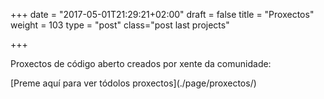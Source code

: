 +++
date = "2017-05-01T21:29:21+02:00"
draft = false
title = "Proxectos"
weight = 103
type = "post"
class="post last projects"

+++

Proxectos de código aberto creados por xente da comunidade:
<div class="container-fluid">

<div class="row">

<div class="col-xs-12 col-sm-6"><div class="github-card" data-user="sergiocarracedo" data-width="100%" data-repo="ug-obs-background"></div></div>

<div class="col-xs-12 col-sm-6"><div class="github-card" data-user="vigojug" data-width="100%" data-repo="reto"></div></div>
</div>
<div class="row">

<div class="col-xs-12 col-sm-6"><div class="github-card" data-user="daavoo" data-width="100%" data-repo="pyntcloud"></div></div>

<div class="col-xs-12 col-sm-6"><div class="github-card" data-user="VigoTech" data-width="100%" data-repo="vigotech.github.io"></div></div>
</div>
<div class="row">

<div class="col-xs-12 col-sm-6"><div class="github-card" data-user="vigojug" data-width="100%" data-repo="vigojug.github.io"></div></div>

<div class="col-xs-12 col-sm-6"><div class="github-card" data-user="antonmry" data-width="100%" data-repo="leanmanager"></div></div>
</div>
</div>


<span class="view-more">
[Preme aquí para ver tódolos proxectos](./page/proxectos/)
</span>

<script src="//cdn.jsdelivr.net/github-cards/latest/widget.js"></script>
